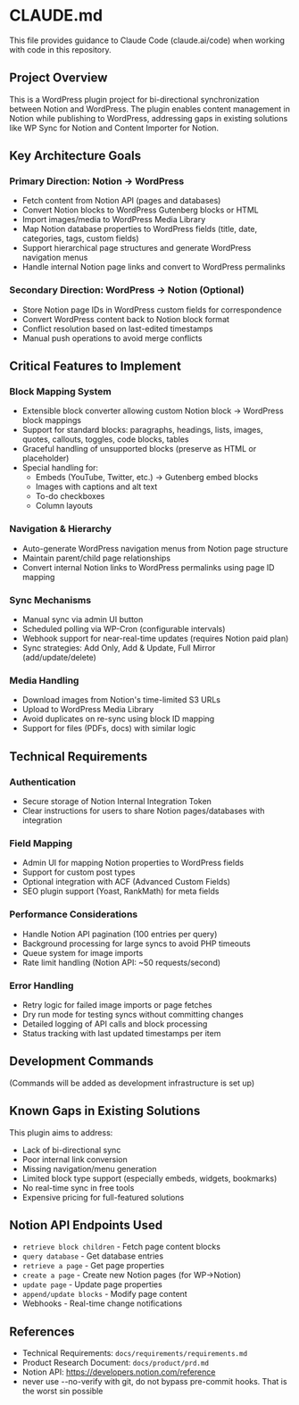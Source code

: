 # CLAUDE.md

This file provides guidance to Claude Code (claude.ai/code) when working with code in this repository.

## Project Overview

This is a WordPress plugin project for bi-directional synchronization between Notion and WordPress. The plugin enables content management in Notion while publishing to WordPress, addressing gaps in existing solutions like WP Sync for Notion and Content Importer for Notion.

## Key Architecture Goals

### Primary Direction: Notion → WordPress

- Fetch content from Notion API (pages and databases)
- Convert Notion blocks to WordPress Gutenberg blocks or HTML
- Import images/media to WordPress Media Library
- Map Notion database properties to WordPress fields (title, date, categories, tags, custom fields)
- Support hierarchical page structures and generate WordPress navigation menus
- Handle internal Notion page links and convert to WordPress permalinks

### Secondary Direction: WordPress → Notion (Optional)

- Store Notion page IDs in WordPress custom fields for correspondence
- Convert WordPress content back to Notion block format
- Conflict resolution based on last-edited timestamps
- Manual push operations to avoid merge conflicts

## Critical Features to Implement

### Block Mapping System

- Extensible block converter allowing custom Notion block → WordPress block mappings
- Support for standard blocks: paragraphs, headings, lists, images, quotes, callouts, toggles, code blocks, tables
- Graceful handling of unsupported blocks (preserve as HTML or placeholder)
- Special handling for:
    - Embeds (YouTube, Twitter, etc.) → Gutenberg embed blocks
    - Images with captions and alt text
    - To-do checkboxes
    - Column layouts

### Navigation & Hierarchy

- Auto-generate WordPress navigation menus from Notion page structure
- Maintain parent/child page relationships
- Convert internal Notion links to WordPress permalinks using page ID mapping

### Sync Mechanisms

- Manual sync via admin UI button
- Scheduled polling via WP-Cron (configurable intervals)
- Webhook support for near-real-time updates (requires Notion paid plan)
- Sync strategies: Add Only, Add & Update, Full Mirror (add/update/delete)

### Media Handling

- Download images from Notion's time-limited S3 URLs
- Upload to WordPress Media Library
- Avoid duplicates on re-sync using block ID mapping
- Support for files (PDFs, docs) with similar logic

## Technical Requirements

### Authentication

- Secure storage of Notion Internal Integration Token
- Clear instructions for users to share Notion pages/databases with integration

### Field Mapping

- Admin UI for mapping Notion properties to WordPress fields
- Support for custom post types
- Optional integration with ACF (Advanced Custom Fields)
- SEO plugin support (Yoast, RankMath) for meta fields

### Performance Considerations

- Handle Notion API pagination (100 entries per query)
- Background processing for large syncs to avoid PHP timeouts
- Queue system for image imports
- Rate limit handling (Notion API: ~50 requests/second)

### Error Handling

- Retry logic for failed image imports or page fetches
- Dry run mode for testing syncs without committing changes
- Detailed logging of API calls and block processing
- Status tracking with last updated timestamps per item

## Development Commands

(Commands will be added as development infrastructure is set up)

## Known Gaps in Existing Solutions

This plugin aims to address:

- Lack of bi-directional sync
- Poor internal link conversion
- Missing navigation/menu generation
- Limited block type support (especially embeds, widgets, bookmarks)
- No real-time sync in free tools
- Expensive pricing for full-featured solutions

## Notion API Endpoints Used

- `retrieve block children` - Fetch page content blocks
- `query database` - Get database entries
- `retrieve a page` - Get page properties
- `create a page` - Create new Notion pages (for WP→Notion)
- `update page` - Update page properties
- `append/update blocks` - Modify page content
- Webhooks - Real-time change notifications

## References

- Technical Requirements: `docs/requirements/requirements.md`
- Product Research Document: `docs/product/prd.md`
- Notion API: https://developers.notion.com/reference
- never use --no-verify with git, do not bypass pre-commit hooks. That is the worst sin possible
